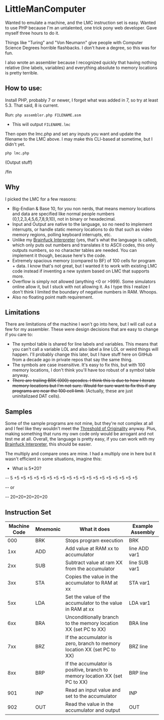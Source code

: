 # LittleManComputer
Wanted to emulate a machine, and the LMC instruction set is easy. Wanted to use PHP because I'm an untalented, one trick pony web developer. Gave myself three hours to do it. 

Things like "Turing" and "Von Neumann" give people with Computer Science Degrees horrible flashbacks. I don't have a degree, so this was for fun.

I also wrote an assembler because I recognized quickly that having nothing relative (line labels, variables) and everything absolute to memory locations is pretty terrible.

## How to use:

Install PHP, probably 7 or newer, I forget what was added in 7, so try at least 5.3. That said, 8 is current.

Run:
`php assembler.php FILENAME.asm`
- This will output `FILENAME.lmc`

Then open the lmc.php and set any inputs you want and update the filename to the LMC above. I may make this CLI-based at sometime, but I didn't yet.

`php lmc.php`

(Output stuff)

/fin

## Why

I picked the LMC for a few reasons:
 - Big-Endian & Base 10, for you non nerds, that means memory locations and data are specified like normal people numbers (0,1,2,3,4,5,6,7,8,9,10), not in binary or hexadecimal.
 - Input and Output are native to the language, so no need to implement interrupts, or handle static memory locations to do that such as video memory regions, polling keyboard interrupts, etc.
 - Unlike my [Brainfuck Interpreter](https://github.com/rlerner/BrainFuckInterpreter) (yes, that's what the language is called), which only puts out numbers and translates it to ASCII codes, this only outputs numbers, so no character tables are needed. You can implement it though, because here's the code.
 - Extremely spacious memory (compared to BF) of 100 cells for program + data. I know that's not great, but I wanted it to work with existing LMC code instead if inventing a new system based on LMC that supports more.
 - Overflow is simply not allowed (anything <0 or >999). Some simulators online allow it, but I stuck with not allowing it. As I type this I realize I don't think I limited the boundary of negative numbers in RAM. Whoops.
 - Also no floating point math requirement.

## Limitations
There are limitations of the machine I won't go into here, but I will call out a few for my assembler. These were design decisions that are easy to change if you care to:
 - The symbol table is shared for line labels and variables. This means that you can't call a variable LOL and also label a line LOL or weird things will happen. I'll probably change this later, but I have stuff here on GitHub from a decade ago in private repos that say the same thing.
 - The symbols are case insensitive. It's easy to fix this, but with 100 memory locations, I don't think you'll have too robust of a symbol table anyway.
 - ~~There are trailing BRK (000) opcodes. I think this is due to how I iterate memory locations but I'm not sure. Would for sure want to fix this if any programs are near the 100 cell limit.~~ (Actually, these are just uninitalizaed DAT cells).


## Samples
Some of the sample programs are not mine, but they're not complex at all and I feel like they wouldn't meet the [Threshold of Originality](https://en.wikipedia.org/wiki/Threshold_of_originality) anyway. Plus, making something that runs my own code only would be arrogant and not test me at all. Overall, the language is pretty easy, if you can work with my [Brainfuck Interpreter](https://github.com/rlerner/BrainFuckInterpreter), this should be easier.

The multiply and compare ones are mine. I had a multiply one in here but it wasn't efficient in some situations, imagine this:
 - What is 5*20?
 
 -- 5 +5 +5 +5 +5 +5 +5 +5 +5 +5 +5 +5 +5 +5 +5 +5 +5 +5 +5 +5
 
 -- or
 
 -- 20+20+20+20+20
 


## Instruction Set
Machine Code  | Mnemonic | What it does | Example Assembly
------------- | ------------- | - | - |
000  | BRK | Stops program execution | BRK
1xx  | ADD | Add value at RAM xx to accumulator | line ADD var1
2xx  | SUB | Subtract value at ram XX from the accumulator | line SUB var1
3xx  | STA | Copies the value in the accumulator to RAM at xx | STA var1
5xx  | LDA | Set the value of the accumulator to the value in RAM at xx | LDA var1
6xx  | BRA | Unconditionally branch to the memory location XX (set PC to XX) | BRA line
7xx  | BRZ | If the accumulator is zero, branch to memory location XX (set PC to XX) | BRZ line
8xx  | BRP | If the accumulator is positive, branch to memory location XX (set PC to XX) | BRP line
901 | INP | Read an input value and set to the accumulator | INP
902 | OUT | Read the value in the accumulator and output | OUT





